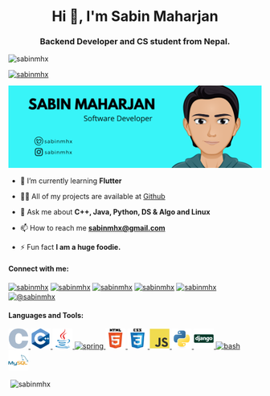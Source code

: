 <h1 align="center">Hi 👋, I'm Sabin Maharjan</h1>
<h3 align="center"> Backend Developer and CS student from Nepal.</h3>

<p align="left"> <img src="https://komarev.com/ghpvc/?username=sabinmhx&label=Profile%20views&color=0e75b6&style=flat" alt="sabinmhx" /> </p>

<p align="left"> <a href="https://twitter.com/sabinmhx" target="blank"><img src="https://img.shields.io/twitter/follow/sabinmhx?logo=twitter&style=for-the-badge" alt="sabinmhx" /></a> </p>

![sabinmhx](assets/sabinmhx.png)

- 🌱 I’m currently learning **Flutter**

- 👨‍💻 All of my projects are available at [Github](https://github.com/sabinmhx)

- 💬 Ask me about **C++, Java, Python, DS & Algo and Linux**

- 📫 How to reach me **sabinmhx@gmail.com**

- ⚡ Fun fact **I am a huge foodie.**

<h4 align="left">Connect with me:</h4>
<p align="left">
 
<a href="https://twitter.com/sabinmhx" target="blank"><img align="center" src="https://cdn.jsdelivr.net/npm/simple-icons@3.0.1/icons/twitter.svg" alt="sabinmhx" height="30" width="40" /></a>
<a href="https://instagram.com/sabinmhx" target="blank"><img align="center" src="https://cdn.jsdelivr.net/npm/simple-icons@3.0.1/icons/instagram.svg" alt="sabinmhx" height="30" width="40" /></a>
<a href="https://dev.to/sabinmhx" target="blank"><img align="center" src="https://cdn.jsdelivr.net/npm/simple-icons@3.0.1/icons/dev-dot-to.svg" alt="sabinmhx" height="30" width="40" /></a>
<a href="https://linkedin.com/in/sabinmhx" target="blank"><img align="center" src="https://cdn.jsdelivr.net/npm/simple-icons@3.0.1/icons/linkedin.svg" alt="sabinmhx" height="30" width="40" /></a>
<a href="https://fb.com/sabinmhx" target="blank"><img align="center" src="https://cdn.jsdelivr.net/npm/simple-icons@3.0.1/icons/facebook.svg" alt="sabinmhx" height="30" width="40" /></a>
<a href="https://medium.com/@sabinmhx" target="blank"><img align="center" src="https://cdn.jsdelivr.net/npm/simple-icons@3.0.1/icons/medium.svg" alt="@sabinmhx" height="30" width="40" /></a>
</p>

<h4 align="left">Languages and Tools:</h4>
<p align="left"> 
<a href="https://www.cprogramming.com/" target="_blank"> <img src="https://raw.githubusercontent.com/devicons/devicon/master/icons/c/c-original.svg" alt="c" width="40" height="40"/> </a>

<a href="https://www.w3schools.com/cpp/" target="_blank"> 
<img src="https://raw.githubusercontent.com/devicons/devicon/master/icons/cplusplus/cplusplus-original.svg" alt="cplusplus" width="40" height="40"/> </a> 
<a href="https://www.java.com" target="_blank"> <img src="https://raw.githubusercontent.com/devicons/devicon/master/icons/java/java-original.svg" alt="java" width="40" height="40"/> </a>
<a href="https://spring.io/" target="_blank"> <img src="https://www.vectorlogo.zone/logos/springio/springio-icon.svg" alt="spring" width="40" height="40"/> </a>
<a href="https://www.w3.org/html/" target="_blank"> 
<img src="https://raw.githubusercontent.com/devicons/devicon/master/icons/html5/html5-original-wordmark.svg" alt="html5" width="40" height="40"/> </a>

<a href="https://www.w3schools.com/css/" target="_blank"> 
<img src="https://raw.githubusercontent.com/devicons/devicon/master/icons/css3/css3-original-wordmark.svg" alt="css3" width="40" height="40"/> </a> 

<a href="https://developer.mozilla.org/en-US/docs/Web/JavaScript" target="_blank"> 
<img src="https://raw.githubusercontent.com/devicons/devicon/master/icons/javascript/javascript-original.svg" alt="javascript" width="40" height="40"/> </a>

<a href="https://www.python.org" target="_blank"> 
<img src="https://raw.githubusercontent.com/devicons/devicon/master/icons/python/python-original.svg" alt="python" width="40" height="40"/> </a> 

<a href="https://www.djangoproject.com/" target="_blank">
<img src="https://raw.githubusercontent.com/devicons/devicon/master/icons/django/django-original.svg" alt="django" width="40" height="40"/> </a> 

<a href="https://www.gnu.org/software/bash/" target="_blank"> 
<img src="https://www.vectorlogo.zone/logos/gnu_bash/gnu_bash-icon.svg" alt="bash" width="40" height="40"/> </a>

<a href="https://www.mysql.com/" target="_blank"> 
<img src="https://raw.githubusercontent.com/devicons/devicon/master/icons/mysql/mysql-original-wordmark.svg" alt="mysql" width="40" height="40"/> </a> 
</p>

<p>&nbsp;<img align="center" src="https://github-readme-stats.vercel.app/api?username=sabinmhx&show_icons=true&locale=en" alt="sabinmhx" /></p>
